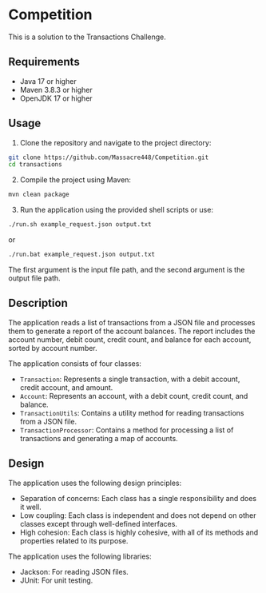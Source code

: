 # Competition
 
This is a solution to the Transactions Challenge.

## Requirements

- Java 17 or higher
- Maven 3.8.3 or higher
- OpenJDK 17 or higher

## Usage

1. Clone the repository and navigate to the project directory:
```bash
git clone https://github.com/Massacre448/Competition.git
cd transactions
```
2. Compile the project using Maven:
```bash
mvn clean package
```
3. Run the application using the provided shell scripts or use:
```bash
./run.sh example_request.json output.txt 
``` 
or

```bash 
./run.bat example_request.json output.txt
```
The first argument is the input file path, and the second argument is the output file path.

## Description

The application reads a list of transactions from a JSON file and processes them to generate a report of the account balances. The report includes the account number, debit count, credit count, and balance for each account, sorted by account number.

The application consists of four classes:

- `Transaction`: Represents a single transaction, with a debit account, credit account, and amount.
- `Account`: Represents an account, with a debit count, credit count, and balance.
- `TransactionUtils`: Contains a utility method for reading transactions from a JSON file.
- `TransactionProcessor`: Contains a method for processing a list of transactions and generating a map of accounts.

## Design

The application uses the following design principles:

- Separation of concerns: Each class has a single responsibility and does it well.
- Low coupling: Each class is independent and does not depend on other classes except through well-defined interfaces.
- High cohesion: Each class is highly cohesive, with all of its methods and properties related to its purpose.

The application uses the following libraries:

- Jackson: For reading JSON files.
- JUnit: For unit testing.
